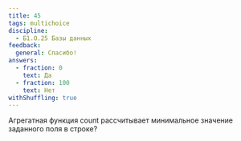 ```yaml
---
title: 45
tags: multichoice
discipline:
  - Б1.О.25 Базы данных
feedback:
  general: Спасибо!
answers:
  - fraction: 0
    text: Да
  - fraction: 100
    text: Нет
withShuffling: true
---
```


Агрегатная функция count рассчитывает минимальное значение заданного поля в строке?
